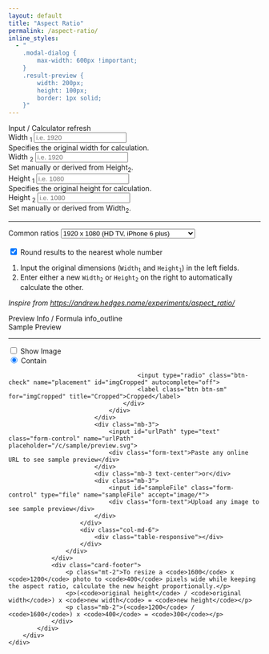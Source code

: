 ```yaml
---
layout: default
title: "Aspect Ratio"
permalink: /aspect-ratio/
inline_styles:
  - "
	.modal-dialog {
		max-width: 600px !important;
	}
	.result-preview {
		width: 200px;
		height: 100px;
		border: 1px solid;
	}"
---
```


<form class="form" action="#" method="post">
	<div class="row">
		<div class="col-md-6">
			<div class="card mt-3">
				<div class="card-header d-flex justify-content-between align-items-center">
					<span>Input / Calculator</span>
					<span class="material-icons" data-action="reset" title="Reset">refresh</span>
				</div>
				<div class="card-body">
					<div class="row">
						<div class="col-6">
							<div class="mb-3">
								<label class="form-label" for="w1">Width <sub>1</sub></label>
								<input id="w1" type="number" class="form-control" name="w1" placeholder="i.e. 1920">
								<div class="form-text">Specifies the original width for calculation.</div>
							</div>
						</div>
						<div class="col-6">
							<div class="mb-3">
								<label class="form-label" for="w2">Width <sub>2</sub></label>
								<input id="w2" type="number" class="form-control" name="w2" placeholder="i.e. 1920">
								<div class="form-text">Set manually or derived from Height<sub>2</sub>.</div>
							</div>
						</div>
						<div class="col-6">
							<div class="mb-3">
								<label class="form-label" for="h1">Height <sub>1</sub></label>
								<input id="h1" type="number" class="form-control" name="h1" placeholder="i.e. 1080">
								<div class="form-text">Specifies the original height for calculation.</div>
							</div>
						</div>
						<div class="col-6">
							<div class="mb-3">
								<label class="form-label" for="h2">Height <sub>2</sub></label>
								<input id="h2" type="number" class="form-control" name="h2" placeholder="i.e. 1080">
								<div class="form-text">Set manually or derived from Width<sub>2</sub>.</div>
							</div>
						</div>
						<hr>
						<div class="col-6">
							<div class="mb-3">
								<label class="form-label" for="preset">Common ratios</label>
								<select class="form-select" name="ratios" id="preset">
									<option value="7680x4320">7680 x 4320 (8K UHDTV)</option>
									<option value="5120x2880">5120 x 2880 (5K, iMac with retina screen)</option>
									<option value="3840x2160">3840 × 2160 (4K UHDTV)</option>
									<option value="2048x1536">2048 x 1536 (iPad with retina screen)</option>
									<option value="1920x1200">1920 x 1200 (WUXGA)</option>
									<option value="1920x1080" selected="selected">1920 x 1080 (HD TV, iPhone 6 plus)</option>
									<option value="1334x750">1334 x 750 (iPhone 6)</option>
									<option value="1200x630">1200 x 630 (Facebook)</option>
									<option value="1136x640">1136 x 640 (iPhone 5 screen)</option>
									<option value="1024x768">1024 x 768 (iPad)</option>
									<option value="1024x512">1024 x 512 (Twitter)</option>
									<option value="960x640">960 x 640 (iPhone 4 screen)</option>
									<option value="800x600">800 x 600</option>
									<option value="728x90">728 x 90 (Common web banner ad size)</option>
									<option value="720x576">720 x 576 (PAL)</option>
									<option value="640x480">640 x 480 (VGA)</option>
									<option value="576x486">576 x 486 (NTSC)</option>
									<option value="320x480">320 x 480 (HVGA)</option>
								</select>
							</div>
						</div>
						<div class="col-6">
							<div class="mb-3">
								<div class="form-label">&nbsp;</div>
								<div class="form-check form-switch">
									<input id="round" class="form-check-input" type="checkbox" name="round" checked>
									<label for="round" class="form-check-label">Round results to the nearest whole number</label>
								</div>
							</div>
						</div>
					</div>
				</div>
				<div class="card-footer">
					<ol class="my-2 ps-3">
						<li>Input the original dimensions (<code>Width<sub>1</sub></code> and <code>Height<sub>1</sub></code>) in the left fields.</li>
						<li>Enter either a new <code>Width<sub>2</sub></code> or <code>Height<sub>2</sub></code> on the right to automatically calculate the other.</li>
					</ol>
					<p class="mb-2"><em>Inspire from <a href="https://andrew.hedges.name/experiments/aspect_ratio/" target="_blank">https://andrew.hedges.name/experiments/aspect_ratio/</a></em></p>
				</div>
			</div>
		</div>
		<div class="col-md-6">
			<div class="card mt-3">
				<div class="card-header d-flex justify-content-between align-items-center">
					<span>Preview Info / Formula</span>
					<span class="material-icons" data-action="info" title="Ratios Table">info_outline</span>
				</div>
				<div class="card-body">
					<div class="row">
						<div class="col-md-6">
							<div class="h6 text-center">Sample Preview</div>
							<div class="result-preview m-auto d-flex align-items-center justify-content-center no-img"></div>
							<hr>
							<div class="mb-3">
								<div class="has-preview-config d-flex flex-nowrap align-items-center justify-content-between gap-2">
									<div class="form-check form-switch">
										<input id="preview" class="form-check-input" type="checkbox" name="preview">
										<label for="preview" class="form-check-label">Show Image</label>
									</div>
									<div class="d-flex flex-nowrap">
										<input type="radio" class="btn-check" name="placement" id="imgContain" autocomplete="off" checked>
										<label class="btn btn-sm" for="imgContain" title="Contain">Contain</label>

										<input type="radio" class="btn-check" name="placement" id="imgCropped" autocomplete="off">
										<label class="btn btn-sm" for="imgCropped" title="Cropped">Cropped</label>
									</div>
								</div>
							</div>
							<div class="mb-3">
								<input id="urlPath" type="text" class="form-control" name="urlPath" placeholder="/c/sample/preview.svg">
								<div class="form-text">Paste any online URL to see sample preview</div>
							</div>
							<div class="mb-3 text-center">or</div>
							<div class="mb-3">
								<input id="sampleFile" class="form-control" type="file" name="sampleFile" accept="image/*">
								<div class="form-text">Upload any image to see sample preview</div>
							</div>
						</div>
						<div class="col-md-6">
							<div class="table-responsive"></div>
						</div>
					</div>
				</div>
				<div class="card-footer">
					<p class="mt-2">To resize a <code>1600</code> x <code>1200</code> photo to <code>400</code> pixels wide while keeping the aspect ratio, calculate the new height proportionally.</p>
					<p>(<code>original height</code> / <code>original width</code>) x <code>new width</code> = <code>new height</code></p>
					<p class="mb-2">(<code>1200</code> / <code>1600</code>) x <code>400</code> = <code>300</code></p>
				</div>
			</div>
		</div>
	</div>
</form>
<script>
const standardRatios = [
	{ name: "1:1", ratio: 1, info: {category: 'Square', title: 'Square'} },

	{ name: "3:2", ratio: 3 / 2, info: {category: 'Photography', title: '35mm photo'} },
	{ name: "2:3", ratio: 2 / 3, info: {category: 'Photography', title: 'Portrait version of 3:2'} },
	{ name: "4:5", ratio: 4 / 5, info: {category: 'Photography', title: 'Instagram portrait'} },
	{ name: "5:4", ratio: 5 / 4, info: {category: 'Photography', title: ''} },
	{ name: "7:5", ratio: 7 / 5, info: {category: 'Photography', title: ''} },

	{ name: "4:3", ratio: 4 / 3, info: {category: 'Display & Monitor', title: ''} },
	{ name: "16:10", ratio: 16 / 10, info: {category: 'Display & Monitor', title: ''} },
	{ name: "16:9", ratio: 16 / 9, info: {category: 'Display & Monitor', title: ''} },
	{ name: "21:9", ratio: 21 / 9, info: {category: 'Display & Monitor', title: ''} },
	{ name: "32:9", ratio: 32 / 9, info: {category: 'Display & Monitor', title: ''} },

	{ name: "9:16", ratio: 9 / 16, info: {category: 'Mobile / Vertical Video', title: 'TikTok, Reels, Shorts'} },
	{ name: "1.91:1", ratio: 1.91, info: {category: 'Mobile / Vertical Video', title: 'Facebook/Instagram ads'} },

	{ name: "1.33:1", ratio: 4 / 3, info: {category: 'Cinema & Film', title: 'Silent film'} },
	{ name: "1.37:1", ratio: 1.37, info: {category: 'Cinema & Film', title: 'Academy'} },
	{ name: "1.66:1", ratio: 1.66, info: {category: 'Cinema & Film', title: 'European widescreen'} },
	{ name: "1.78:1", ratio: 16 / 9, info: {category: 'Cinema & Film', title: 'HDTV standard'} },
	{ name: "1.85:1", ratio: 1.85, info: {category: 'Cinema & Film', title: 'Theatrical widescreen'} },
	{ name: "2.35:1", ratio: 2.35, info: {category: 'Cinema & Film', title: 'Cinemascope'} },
	{ name: "2.39:1", ratio: 2.39, info: {category: 'Cinema & Film', title: 'Widescreen cinema'} },
	{ name: "2.40:1", ratio: 2.4, info: {category: 'Cinema & Film', title: 'Often used interchangeably with 2.39'} },
	{ name: "17:9", ratio: 17 / 9, info: {category: 'Cinema & Film', title: '~1.89:1 – DCI 4K digital cinema'} },
	{ name: "2.76:1", ratio: 2.76, info: {category: 'Cinema & Film', title: 'Ultra Panavision 70'} },

	{ name: "5:3", ratio: 5 / 3, info: {category: 'Others / Misc', title: ''} },
];
function gcd(a, b) {
	return b === 0 ? a : gcd(b, a % b);
}
function round(value, decimals = 2) {
	return Number(Math.round(value + 'e' + decimals) + 'e-' + decimals);
}
function applyPreset(ratios, w1, h1) {
	const val = ratios.value;
	if (val) {
		const [w, h] = val.split('x');
		w1.value = w;
		h1.value = h;
	}
}
function findNearestStandard(actualRatio) {
	let nearest = standardRatios[0];
	let minDiff = Math.abs(actualRatio - nearest.ratio);

	for (let i = 1; i < standardRatios.length; i++) {
		const diff = Math.abs(actualRatio - standardRatios[i].ratio);
		if (diff < minDiff) {
			nearest = standardRatios[i];
			minDiff = diff;
		}
	}

	return nearest.name;
}
function isPositiveNumber(value) {
	return /^\d+(\.\d+)?$/.test(value);
}
function calculateRatio(w, h) {
	if (!w && !h) return false;
	const units = 'px';

	let width = parseFloat(w.value);
	let height = parseFloat(h.value);

	if (isNaN(width) || isNaN(height) || width <= 0 || height <= 0) {
		mk.toastr({head:{text:'Opps!'},body:'Both width and height should be valid positive numbers.!'},'warning');
		return;
	}

	const roundCalc = (value, decimals = 2) => {
        return Number(Math.round(value + 'e' + decimals) + 'e-' + decimals);
    }

	// Calculate
	const aspectRatio = width / height;
	const actualRatioText = `${roundCalc(aspectRatio)}:1`;

	const divisor = gcd(width, height);
	const simplifiedW = width / divisor;
	const simplifiedH = height / divisor;
	const simplifiedRatioText = `${simplifiedW}:${simplifiedH}`;

	const nearestStandard = findNearestStandard(aspectRatio);

	const diagonal = roundCalc(Math.sqrt(width ** 2 + height ** 2), 2);
	const unitText = units ? ` ${units}` : '';

	// Output to answer div
	const resultHTML = `
		<table class="table table-striped table-hover border">
			<tr>
				<td>Aspect Ratio <span class="small">actual</span></td>
				<td>${simplifiedRatioText} or ${actualRatioText}</td>
			</tr>
			<tr>
				<td>Aspect Ratio <span class="small">nearest standard</span></td>
				<td>${nearestStandard}</td>
			</tr>
			<tr>
				<td>Width</td>
				<td>${width}${unitText}</td>
			</tr>
			<tr>
				<td>Height</td>
				<td>${height}${unitText}</td>
			</tr>
			<tr>
				<td>Diagonal</td>
				<td>${diagonal}${unitText}</td>
			</tr>
		</table>
	`;
	const resultPreview = document.querySelector('.result-preview');
	const resultTable = document.querySelector('.table-responsive');
	resultPreview.innerHTML = `<span class="text-center">${simplifiedRatioText} or ${actualRatioText}</span>`;
	resultTable.innerHTML = resultHTML;

	// Show Preview
	let sampleWidth, sampleHeight;
	if (+width > +height) {
		sampleWidth  = 200;
		sampleHeight = solve(sampleWidth, undefined, width, height);
	} else {
		sampleHeight = 200;
		sampleWidth  = solve(undefined, sampleHeight, width, height);
	}
	resultPreview.style.height = sampleHeight+'px';
	resultPreview.style.width = sampleWidth+'px';
}

const moreRatio = `
<h4 class="caption">Standard Aspect Ratios</h4>
<div class="overflow-y-auto" style="max-height: 320px">
<table class="table table-sm table-striped table-hover">
	<thead>
		<tr>
			<th>Aspect Ratio <br> W:H </th>
			<th>Width <br> W </th>
			<th>Height <br> H </th>
			<th>Width/Height <br> W/H = </th>
		</tr>
	</thead>
	<tbody>
		<tr>
			<td>1:1</td>
			<td>1</td>
			<td>1</td>
			<td>1</td>
		</tr>
		<tr>
			<td>1.37:1</td>
			<td>1.37</td>
			<td>1</td>
			<td>1.37</td>
		</tr>
		<tr>
			<td>1.43:1</td>
			<td>1.43</td>
			<td>1</td>
			<td>1.43</td>
		</tr>
		<tr>
			<td>1.85:1</td>
			<td>1.85</td>
			<td>1</td>
			<td>1.85</td>
		</tr>
		<tr>
			<td>2:1</td>
			<td>2</td>
			<td>1</td>
			<td>2</td>
		</tr>
		<tr>
			<td>2.165:1</td>
			<td>2.165</td>
			<td>1</td>
			<td>2.165</td>
		</tr>
		<tr>
			<td>2.35:1</td>
			<td>2.35</td>
			<td>1</td>
			<td>2.35</td>
		</tr>
		<tr>
			<td>3:4</td>
			<td>3</td>
			<td>4</td>
			<td>0.75</td>
		</tr>
		<tr>
			<td>3:2</td>
			<td>3</td>
			<td>2</td>
			<td>1.5</td>
		</tr>
		<tr>
			<td>4:3</td>
			<td>4</td>
			<td>3</td>
			<td>1.333</td>
		</tr>
		<tr>
			<td>4:1</td>
			<td>4</td>
			<td>1</td>
			<td>4</td>
		</tr>
		<tr>
			<td>5:4</td>
			<td>5</td>
			<td>4</td>
			<td>1.25</td>
		</tr>
		<tr>
			<td>5:3</td>
			<td>5</td>
			<td>3</td>
			<td>1.667</td>
		</tr>
		<tr>
			<td>14:9</td>
			<td>14</td>
			<td>9</td>
			<td>1.556</td>
		</tr>
		<tr>
			<td>16:18</td>
			<td>16</td>
			<td>18</td>
			<td>0.889</td>
		</tr>
		<tr>
			<td>16:10</td>
			<td>16</td>
			<td>10</td>
			<td>1.6</td>
		</tr>
		<tr>
			<td>16:9</td>
			<td>16</td>
			<td>9</td>
			<td>1.778</td>
		</tr>
		<tr>
			<td>17:9</td>
			<td>17</td>
			<td>9</td>
			<td>1.889</td>
		</tr>
		<tr>
			<td>20:9</td>
			<td>20</td>
			<td>9</td>
			<td>2.222</td>
		</tr>
		<tr>
			<td>21:9</td>
			<td>21</td>
			<td>9</td>
			<td>2.333</td>
		</tr>
		<tr>
			<td>22:9</td>
			<td>22</td>
			<td>9</td>
			<td>2.444</td>
		</tr>
		<tr>
			<td>24:10</td>
			<td>24</td>
			<td>10</td>
			<td>2.4</td>
		</tr>
		<tr>
			<td>32:10</td>
			<td>32</td>
			<td>10</td>
			<td>3.2</td>
		</tr>
		<tr>
			<td>32:9</td>
			<td>32</td>
			<td>9</td>
			<td>3.556</td>
		</tr>
		<tr>
			<td>64:27</td>
			<td>64</td>
			<td>27</td>
			<td>2.37</td>
		</tr>
	</tbody>
</table>
</div>
<p class="mb-0 pt-2"><em>Source: <a href="https://www.calculatorsoup.com/calculators/technology/aspect-ratio-calculator.php" target="_blank">calculatorsoup.com</a></em></p>
`;
let lastTarget = null;
function round() {
	return document.querySelector('[name=round]:checked') !== null;
}
function solve(width, height, numerator, denominator) {
	if (undefined !== width) {
		return round() ? Math.round(width / (numerator / denominator)) : width / (numerator / denominator);
	}
	else if (undefined !== height) {
		return round() ? Math.round(height * (numerator / denominator)) : height * (numerator / denominator);
	}
	else {
		return undefined;
	}
}
function flash(el) {
	if (el) {
		el.classList.remove('tada','animated');
		el.classList.add('tada','animated');
		el.addEventListener('animationend', function () {
			el.classList.remove('tada','animated');
		});
	}
}

function checkPadding(uploadedWidth, uploadedHeight, targetWidth, targetHeight) {
	const uploadedRatio = uploadedWidth / uploadedHeight;
	const targetRatio = targetWidth / targetHeight;

	if (Math.abs(uploadedRatio - targetRatio) < 0.01) {
		return "Perfect fit. No gaps.";
	}

	if (uploadedRatio < targetRatio) {
		return "Gap will appear on left/right (image is too tall)";
	} else {
		return "Gap will appear on top/bottom (image is too wide)";
	}
}

document.addEventListener('DOMContentLoaded', () => {
	const w1 = document.querySelector('[name="w1"]');
	const h1 = document.querySelector('[name="h1"]');
	const w2 = document.querySelector('[name="w2"]');
	const h2 = document.querySelector('[name="h2"]');
	const inputs = document.querySelectorAll('[name="w1"], [name="h1"], [name="w2"], [name="h2"]');
	const ratios = document.querySelector('[name="ratios"]');
	const round = document.querySelector('[name="round"]');
	const preview = document.querySelector('[name="preview"]');
	const previewResult = document.querySelector('.result-preview');
	const urlPath = document.querySelector('[name="urlPath"]');
	const sampleFile = document.querySelector('[name="sampleFile"]');
	const placement = document.querySelectorAll('[name="placement"]');

	applyPreset(ratios, w1, h1);
	calculateRatio(w1, h1);

	inputs.forEach( (input) => {
		input.addEventListener('input', (e) => {
			lastTarget = e.target;
			e.target.value = e.target.value.replace(/\D/g, '');
			let w1v = parseFloat(w1.value);
			let h1v = parseFloat(h1.value);
			let w2v = parseFloat(w2.value);
			let h2v = parseFloat(h2.value);
			calculateRatio(w1, h1);
			switch(e.target) {
				case w1:
					if (!isPositiveNumber(w1v) || !isPositiveNumber(h1v) || !isPositiveNumber(h2v)) return;
					w2.value = solve(undefined, h2v, w1v, h1v);
					flash(w2);
				break;
				case h1:
					if (!isPositiveNumber(h1v) || !isPositiveNumber(w1v) || !isPositiveNumber(w2v)) return;
					h2.value = solve(w2v, undefined, w1v, h1v);
					flash(h2);
				break;
				case w2:
					if (!isPositiveNumber(w2v) || !isPositiveNumber(w1v) || !isPositiveNumber(h1v)) return;
					h2.value = solve(w2v, undefined, w1v, h1v);
					flash(h2);
				break;
				case h2:
					if (!isPositiveNumber(h2v) || !isPositiveNumber(w1v) || !isPositiveNumber(h1v)) return;
					w2.value = solve(undefined, h2v, w1v, h1v);
					flash(w2);
				break;
			}
		});
	});

	ratios.addEventListener('input', () => {
		applyPreset(ratios, w1, h1);
		calculateRatio(w1, h1);
	});

	round.addEventListener('input', () => {
		if (lastTarget) {
			lastTarget.dispatchEvent(new Event('input', { bubbles: true }));
		}
	});

	document.querySelector('[data-action="info"]').addEventListener('click',() => {
		mk.alert(moreRatio);
	});

	document.querySelector('[data-action="reset"]').addEventListener('click',() => {
		w2.value = '';
		h2.value = '';
	});

	preview.addEventListener('input', (e) => {
		const ratioPreview = document.querySelector('.result-preview');
		if (e.target.checked) {
			ratioPreview.classList.remove('no-img');
			ratioPreview.classList.add('has-img');
		} else {
			ratioPreview.classList.remove('has-img');
			ratioPreview.classList.add('no-img');
		}
	});

	urlPath.addEventListener('input', (e) => {
		const img = new Image();
		const imgUrl = e.target.value;
		img.onload = () => {
			const width = img.width;
			const height = img.height;
			previewResult.style.backgroundImage = `url('${imgUrl}')`;
		};
		img.src = imgUrl;
	});

	sampleFile.addEventListener('input', (e) => {
		const img = new Image();
		const file = e.target.files[0];
		if (!file) return;

		if (!file.type.startsWith('image/')) {
			mk.toastr({head:{text:'Opps!'},body:'The input file must be image!'},'danger');
			e.target.value = '';
			return;
		}
		const imageUrl = URL.createObjectURL(file);
		img.onload = () => {
			const width = img.width;
			const height = img.height;
			URL.revokeObjectURL(imageUrl);
		};
		previewResult.style.backgroundImage = `url('${imageUrl}')`;
	});

	placement.forEach( (input) => {
		input.addEventListener('input', (e) => {
			const imgPos = document.querySelector('[name="placement"]:checked');
			if (imgPos) {
				previewResult.classList.remove('img-contain', 'img-cover');
				previewResult.classList.add(imgPos.id=='imgContain'?'img-contain':'img-cover');
			}
		});
	});

});
window.addEventListener('load', () => {
	mk.alert('<h5>Page Under Construction</h5><p>This page is still in progress. It will be ready and fully functional soon!</p>');
});
</script>